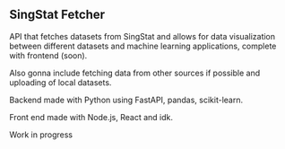 ## SingStat Fetcher

API that fetches datasets from SingStat and allows for data visualization between different datasets and machine learning applications, complete with frontend (soon).

Also gonna include fetching data from other sources if possible and uploading of local datasets.

Backend made with Python using FastAPI, pandas, scikit-learn.

Front end made with Node.js, React and idk.

Work in progress

